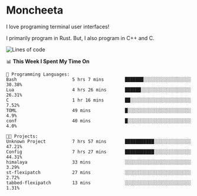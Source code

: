 # Moncheeta

I love programing terminal user interfaces!

I primarily program in Rust. But, I also program in C++ and C.

<!--START_SECTION:waka-->
![Lines of code](https://img.shields.io/badge/From%20Hello%20World%20I%27ve%20Written--19%20Thousand%20lines%20of%20code-blue)

📊 **This Week I Spent My Time On** 

```text
💬 Programming Languages: 
Bash                     5 hrs 7 mins        ███████░░░░░░░░░░░░░░░░░░   30.38% 
Lua                      4 hrs 26 mins       ██████░░░░░░░░░░░░░░░░░░░   26.31% 
C                        1 hr 16 mins        ██░░░░░░░░░░░░░░░░░░░░░░░   7.52% 
TOML                     49 mins             █░░░░░░░░░░░░░░░░░░░░░░░░   4.9% 
conf                     40 mins             █░░░░░░░░░░░░░░░░░░░░░░░░   4.0%

🐱‍💻 Projects: 
Unknown Project          7 hrs 57 mins       ███████████░░░░░░░░░░░░░░   47.21% 
Config                   7 hrs 27 mins       ███████████░░░░░░░░░░░░░░   44.31% 
himalaya                 33 mins             ░░░░░░░░░░░░░░░░░░░░░░░░░   3.29% 
st-flexipatch            27 mins             ░░░░░░░░░░░░░░░░░░░░░░░░░   2.72% 
tabbed-flexipatch        13 mins             ░░░░░░░░░░░░░░░░░░░░░░░░░   1.31%

```


<!--END_SECTION:waka-->
